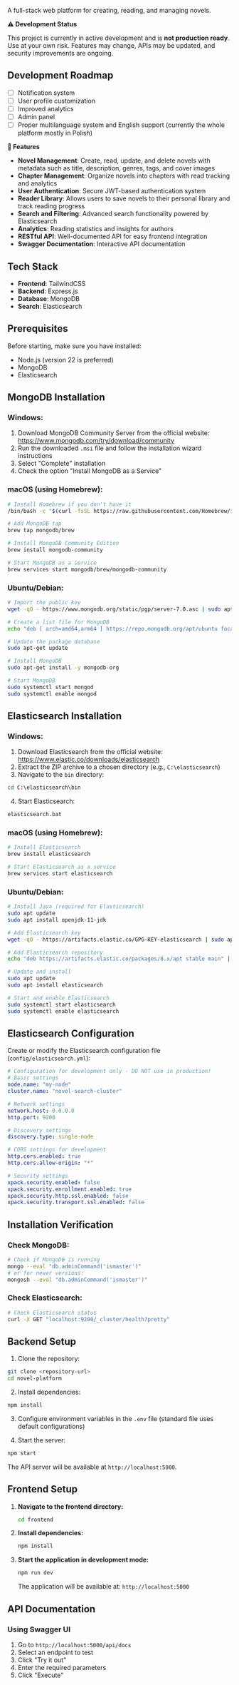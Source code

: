 A full-stack web platform for creating, reading, and managing novels. 

**⚠️ Development Status**

This project is currently in active development and is **not production ready**. Use at your own risk. Features may change, APIs may be updated, and security improvements are ongoing.

## Development Roadmap

- [ ] Notification system
- [ ] User profile customization
- [ ] Improved analytics
- [ ] Admin panel
- [ ] Proper multilanguage system and English support (currently the whole platform mostly in Polish)

**🚀 Features**

* **Novel Management**: Create, read, update, and delete novels with metadata such as title, description, genres, tags, and cover images
* **Chapter Management**: Organize novels into chapters with read tracking and analytics
* **User Authentication**: Secure JWT-based authentication system
* **Reader Library**: Allows users to save novels to their personal library and track reading progress
* **Search and Filtering**: Advanced search functionality powered by Elasticsearch
* **Analytics**: Reading statistics and insights for authors
* **RESTful API**: Well-documented API for easy frontend integration
* **Swagger Documentation**: Interactive API documentation

## Tech Stack

- **Frontend**: TailwindCSS
- **Backend**: Express.js
- **Database**: MongoDB
- **Search**: Elasticsearch

## Prerequisites

Before starting, make sure you have installed:
* Node.js (version 22 is preferred)
* MongoDB
* Elasticsearch

## MongoDB Installation

### Windows:
1. Download MongoDB Community Server from the official website: https://www.mongodb.com/try/download/community
2. Run the downloaded `.msi` file and follow the installation wizard instructions
3. Select "Complete" installation
4. Check the option "Install MongoDB as a Service"

### macOS (using Homebrew):
```bash
# Install Homebrew if you don't have it
/bin/bash -c "$(curl -fsSL https://raw.githubusercontent.com/Homebrew/install/HEAD/install.sh)"

# Add MongoDB tap
brew tap mongodb/brew

# Install MongoDB Community Edition
brew install mongodb-community

# Start MongoDB as a service
brew services start mongodb/brew/mongodb-community
```

### Ubuntu/Debian:
```bash
# Import the public key
wget -qO - https://www.mongodb.org/static/pgp/server-7.0.asc | sudo apt-key add -

# Create a list file for MongoDB
echo "deb [ arch=amd64,arm64 ] https://repo.mongodb.org/apt/ubuntu focal/mongodb-org/7.0 multiverse" | sudo tee /etc/apt/sources.list.d/mongodb-org-7.0.list

# Update the package database
sudo apt-get update

# Install MongoDB
sudo apt-get install -y mongodb-org

# Start MongoDB
sudo systemctl start mongod
sudo systemctl enable mongod
```

## Elasticsearch Installation

### Windows:
1. Download Elasticsearch from the official website: https://www.elastic.co/downloads/elasticsearch
2. Extract the ZIP archive to a chosen directory (e.g., `C:\elasticsearch`)
3. Navigate to the `bin` directory:
```cmd
cd C:\elasticsearch\bin
```
4. Start Elasticsearch:
```cmd
elasticsearch.bat
```

### macOS (using Homebrew):
```bash
# Install Elasticsearch
brew install elasticsearch

# Start Elasticsearch as a service
brew services start elasticsearch
```

### Ubuntu/Debian:
```bash
# Install Java (required for Elasticsearch)
sudo apt update
sudo apt install openjdk-11-jdk

# Add Elasticsearch key
wget -qO - https://artifacts.elastic.co/GPG-KEY-elasticsearch | sudo apt-key add -

# Add Elasticsearch repository
echo "deb https://artifacts.elastic.co/packages/8.x/apt stable main" | sudo tee /etc/apt/sources.list.d/elastic-8.x.list

# Update and install
sudo apt update
sudo apt install elasticsearch

# Start and enable Elasticsearch
sudo systemctl start elasticsearch
sudo systemctl enable elasticsearch
```

## Elasticsearch Configuration

Create or modify the Elasticsearch configuration file (`config/elasticsearch.yml`):
```yaml
# Configuration for development only - DO NOT use in production!
# Basic settings
node.name: "my-node"
cluster.name: "novel-search-cluster"

# Network settings
network.host: 0.0.0.0
http.port: 9200

# Discovery settings
discovery.type: single-node

# CORS settings for development
http.cors.enabled: true
http.cors.allow-origin: "*"

# Security settings
xpack.security.enabled: false
xpack.security.enrollment.enabled: true
xpack.security.http.ssl.enabled: false
xpack.security.transport.ssl.enabled: false
```

## Installation Verification

### Check MongoDB:
```bash
# Check if MongoDB is running
mongo --eval "db.adminCommand('ismaster')"
# or for newer versions:
mongosh --eval "db.adminCommand('ismaster')"
```

### Check Elasticsearch:
```bash
# Check Elasticsearch status
curl -X GET "localhost:9200/_cluster/health?pretty"
```

## Backend Setup

1. Clone the repository:
```bash
git clone <repository-url>
cd novel-platform
```

2. Install dependencies:
```bash
npm install
```

3. Configure environment variables in the `.env` file (standard file uses default configurations)

4. Start the server:
```bash
npm start
```

The API server will be available at `http://localhost:5000`.

## Frontend Setup

1. **Navigate to the frontend directory:**
   ```bash
   cd frontend
   ```

2. **Install dependencies:**
   ```bash
   npm install
   ```

3. **Start the application in development mode:**
   ```bash
   npm run dev
   ```

   The application will be available at: `http://localhost:5000`

## API Documentation

### Using Swagger UI
1. Go to `http://localhost:5000/api/docs`
2. Select an endpoint to test
3. Click "Try it out"
4. Enter the required parameters
5. Click "Execute"


